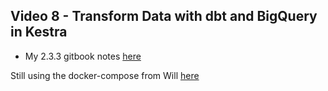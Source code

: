 ## Video 8 - Transform Data with dbt and BigQuery in Kestra

- My 2.3.3 gitbook notes [here](https://data-engineering-zoomcamp-2025-t.gitbook.io/tinker0425/module-2/2.3-etl-pipelines-in-kestra-google-cloud-platform/2.3.3-transform-data-with-dbt-and-bigquery-in-kestra)

Still using the docker-compose from Will
[here](https://github.com/DataTalksClub/data-engineering-zoomcamp/pull/628)



